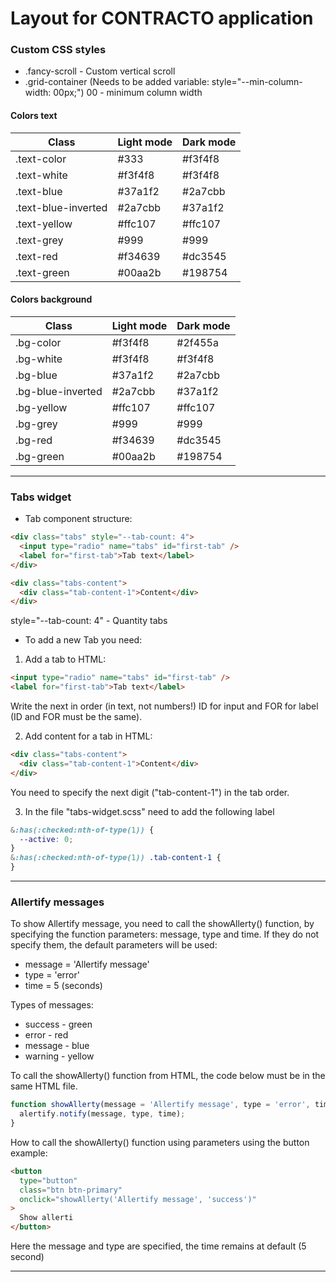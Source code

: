 # Layout for CONTRACTO application

### Custom CSS styles

- .fancy-scroll - Custom vertical scroll
- .grid-container (Needs to be added variable: style="--min-column-width: 00px;") 00 - minimum column width

#### Colors text

| Class               | Light mode | Dark mode |
| ------------------- | ---------- | --------- |
| .text-color         | #333       | #f3f4f8   |
| .text-white         | #f3f4f8    | #f3f4f8   |
| .text-blue          | #37a1f2    | #2a7cbb   |
| .text-blue-inverted | #2a7cbb    | #37a1f2   |
| .text-yellow        | #ffc107    | #ffc107   |
| .text-grey          | #999       | #999      |
| .text-red           | #f34639    | #dc3545   |
| .text-green         | #00aa2b    | #198754   |

#### Colors background

| Class             | Light mode | Dark mode |
| ----------------- | ---------- | --------- |
| .bg-color         | #f3f4f8    | #2f455a   |
| .bg-white         | #f3f4f8    | #f3f4f8   |
| .bg-blue          | #37a1f2    | #2a7cbb   |
| .bg-blue-inverted | #2a7cbb    | #37a1f2   |
| .bg-yellow        | #ffc107    | #ffc107   |
| .bg-grey          | #999       | #999      |
| .bg-red           | #f34639    | #dc3545   |
| .bg-green         | #00aa2b    | #198754   |

---

### Tabs widget

- Tab component structure:

```html
<div class="tabs" style="--tab-count: 4">
  <input type="radio" name="tabs" id="first-tab" />
  <label for="first-tab">Tab text</label>
</div>

<div class="tabs-content">
  <div class="tab-content-1">Content</div>
</div>
```

style="--tab-count: 4" - Quantity tabs

- To add a new Tab you need:

1. Add a tab to HTML:

```html
<input type="radio" name="tabs" id="first-tab" />
<label for="first-tab">Tab text</label>
```

Write the next in order (in text, not numbers!) ID for input and FOR for label (ID and FOR must be the same).

2. Add content for a tab in HTML:

```html
<div class="tabs-content">
  <div class="tab-content-1">Content</div>
</div>
```

You need to specify the next digit ("tab-content-1") in the tab order.

3. In the file "tabs-widget.scss" need to add the following label

```css
&:has(:checked:nth-of-type(1)) {
  --active: 0;
}
&:has(:checked:nth-of-type(1)) .tab-content-1 {
}
```

---

### Allertify messages

To show Allertify message, you need to call the showAllerty() function, by specifying the function parameters: message, type and time. If they do not specify them, the default parameters will be used:

- message = 'Allertify message'
- type = 'error'
- time = 5 (seconds)

Types of messages:

- success - green
- error - red
- message - blue
- warning - yellow

To call the showAllerty() function from HTML, the code below must be in the same HTML file.

```js
function showAllerty(message = 'Allertify message', type = 'error', time = 5) {
  alertify.notify(message, type, time);
}
```

How to call the showAllerty() function using parameters using the button example:

```html
<button
  type="button"
  class="btn btn-primary"
  onclick="showAllerty('Allertify message', 'success')"
>
  Show allerti
</button>
```

Here the message and type are specified, the time remains at default (5 second)

---
